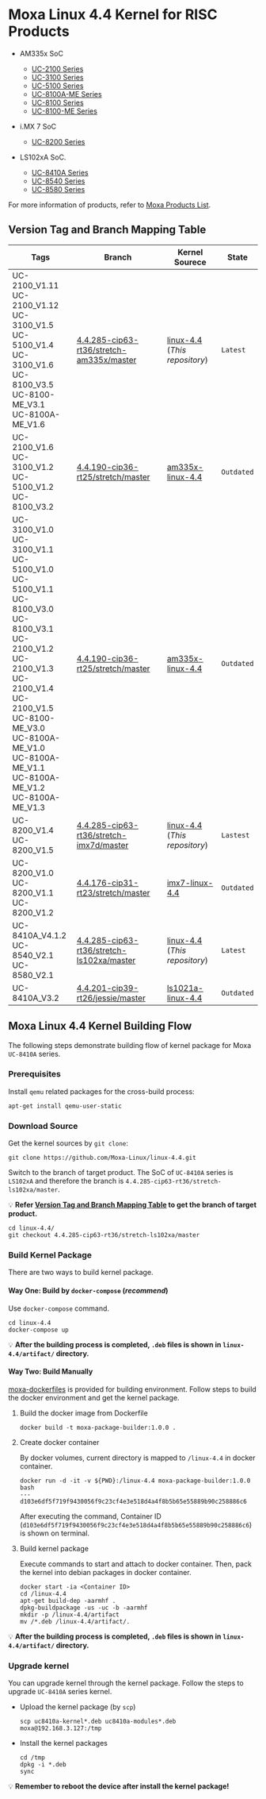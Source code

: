 # Moxa Linux 4.4 Kernel for RISC Products

* AM335x SoC
  * [UC-2100 Series](https://github.com/Moxa-Linux/ProductList#uc-2100-series)
  * [UC-3100 Series](https://github.com/Moxa-Linux/ProductList#uc-3100-series)
  * [UC-5100 Series](https://github.com/Moxa-Linux/ProductList#uc-5100-series)
  * [UC-8100A-ME Series](https://github.com/Moxa-Linux/ProductList#uc-8100a-me-series)
  * [UC-8100 Series](https://github.com/Moxa-Linux/ProductList#uc-8100-series)
  * [UC-8100-ME Series](https://github.com/Moxa-Linux/ProductList#uc-8100-me-series)

* i.MX 7 SoC
  * [UC-8200 Series](https://github.com/Moxa-Linux/ProductList#uc-8200-series)

* LS102xA SoC.
  * [UC-8410A Series](https://github.com/Moxa-Linux/ProductList#uc-8410a-series)
  * [UC-8540 Series](https://github.com/Moxa-Linux/ProductList#uc-8540-series)
  * [UC-8580 Series](https://github.com/Moxa-Linux/ProductList#uc-8580-series)

For more information of products, refer to [Moxa Products List](https://github.com/Moxa-Linux/ProductList).

## Version Tag and Branch Mapping Table

| Tags | Branch | Kernel Sourece | State |
| ---- | ------ | -------------- | ----- |
| UC-2100_V1.11<br>UC-2100_V1.12<br>UC-3100_V1.5<br>UC-5100_V1.4<br>UC-3100_V1.6<br>UC-8100_V3.5<br>UC-8100-ME_V3.1<br>UC-8100A-ME_V1.6 | [4.4.285-cip63-rt36/stretch-am335x/master](https://github.com/Moxa-Linux/linux-4.4/tree/4.4.285-cip63-rt36/stretch-am335x/master) | [linux-4.4](https://github.com/Moxa-Linux/linux-4.4/) (*This repository*) | `Latest` |
| UC-2100_V1.6<br>UC-3100_V1.2<br>UC-5100_V1.2<br>UC-8100_V3.2 | [4.4.190-cip36-rt25/stretch/master](https://github.com/Moxa-Linux/am335x-linux-4.4/tree/4.4.190-cip36-rt25/stretch/master) | [am335x-linux-4.4](https://github.com/Moxa-Linux/am335x-linux-4.4) | `Outdated` |
| UC-3100_V1.0<br>UC-3100_V1.1<br>UC-5100_V1.0<br>UC-5100_V1.1<br>UC-8100_V3.0<br>UC-8100_V3.1<br>UC-2100_V1.2<br>UC-2100_V1.3<br>UC-2100_V1.4<br>UC-2100_V1.5<br>UC-8100-ME_V3.0<br>UC-8100A-ME_V1.0<br>UC-8100A-ME_V1.1<br>UC-8100A-ME_V1.2<br>UC-8100A-ME_V1.3 | [4.4.190-cip36-rt25/stretch/master](https://github.com/Moxa-Linux/am335x-linux-4.4/tree/4.4.190-cip36-rt25/stretch/master) | [am335x-linux-4.4](https://github.com/Moxa-Linux/am335x-linux-4.4) | `Outdated` |
| UC-8200_V1.4<br>UC-8200_V1.5 | [4.4.285-cip63-rt36/stretch-imx7d/master](https://github.com/Moxa-Linux/linux-4.4/tree/4.4.285-cip63-rt36/stretch-imx7d/master) | [linux-4.4](https://github.com/Moxa-Linux/linux-4.4/) (*This repository*) | `Lastest` |
| UC-8200_V1.0<br>UC-8200_V1.1<br>UC-8200_V1.2 | [4.4.176-cip31-rt23/stretch/master](https://github.com/Moxa-Linux/imx7-linux-4.4/tree/4.4.176-cip31-rt23/stretch/master) | [imx7-linux-4.4](https://github.com/Moxa-Linux/imx7-linux-4.4) | `Outdated` |
| UC-8410A_V4.1.2<br>UC-8540_V2.1<br>UC-8580_V2.1 | [4.4.285-cip63-rt36/stretch-ls102xa/master](https://github.com/Moxa-Linux/linux-4.4/tree/4.4.285-cip63-rt36/stretch-ls102xa/master) | [linux-4.4](https://github.com/Moxa-Linux/linux-4.4/) (*This repository*) | `Latest` |
| UC-8410A_V3.2   | [4.4.201-cip39-rt26/jessie/master](https://github.com/Moxa-Linux/ls1021a-linux-4.4/tree/4.4.201-cip39-rt26/jessie/master) | [ls1021a-linux-4.4](https://github.com/Moxa-Linux/ls1021a-linux-4.4) | `Outdated` |

## Moxa Linux 4.4 Kernel Building Flow

The following steps demonstrate building flow of kernel package for Moxa `UC-8410A` series.

### Prerequisites

Install `qemu` related packages for the cross-build process:

```
apt-get install qemu-user-static
```

### Download Source

Get the kernel sources by `git clone`:

```
git clone https://github.com/Moxa-Linux/linux-4.4.git
```

Switch to the branch of target product. The SoC of `UC-8410A` series is `LS102xA` and therefore the branch is `4.4.285-cip63-rt36/stretch-ls102xa/master`.

💡 **Refer [Version Tag and Branch Mapping Table](#version-tag-and-branch-mapping-table) to get the branch of target product.**

```
cd linux-4.4/
git checkout 4.4.285-cip63-rt36/stretch-ls102xa/master
```

### Build Kernel Package

There are two ways to build kernel package.

#### Way One: Build by `docker-compose` (*recommend*)

Use `docker-compose` command.

```
cd linux-4.4
docker-compose up
```

💡 **After the building process is completed, `.deb` files is shown in `linux-4.4/artifact/` directory.**

#### Way Two: Build Manually

[moxa-dockerfiles](https://github.com/Moxa-Linux/moxa-dockerfiles) is provided for building environment.
Follow steps to build the docker environment and get the kernel package.

1. Build the docker image from Dockerfile

   ```
   docker build -t moxa-package-builder:1.0.0 .
   ```

2. Create docker container

   By docker volumes, current directory is mapped to `/linux-4.4` in docker container.

   ```
   docker run -d -it -v ${PWD}:/linux-4.4 moxa-package-builder:1.0.0 bash
   ---
   d103e6df5f719f9430056f9c23cf4e3e518d4a4f8b5b65e55889b90c258886c6
   ```

   After executing the command, Container ID (`d103e6df5f719f9430056f9c23cf4e3e518d4a4f8b5b65e55889b90c258886c6`) is shown on terminal.

3. Build kernel package

   Execute commands to start and attach to docker container.
   Then, pack the kernel into debian packages in docker container.

   ```
   docker start -ia <Container ID>
   cd /linux-4.4
   apt-get build-dep -aarmhf .
   dpkg-buildpackage -us -uc -b -aarmhf
   mkdir -p /linux-4.4/artifact
   mv /*.deb /linux-4.4/artifact/.
   ```

💡 **After the building process is completed, `.deb` files is shown in `linux-4.4/artifact/` 
   directory.**

### Upgrade kernel

You can upgrade kernel through the kernel package.
Follow the steps to upgrade `UC-8410A` series kernel.

* Upload the kernel package (by `scp`)

  ```
  scp uc8410a-kernel*.deb uc8410a-modules*.deb moxa@192.168.3.127:/tmp
  ```

* Install the kernel packages

  ```
  cd /tmp
  dpkg -i *.deb
  sync
  ```
  
💡 **Remember to reboot the device after install the kernel package!**
